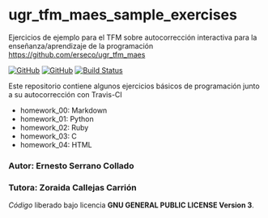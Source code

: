 # ugr_tfm_maes_sample_exercises

Ejercicios de ejemplo para el TFM sobre autocorrección interactiva para la enseñanza/aprendizaje de la programación https://github.com/erseco/ugr_tfm_maes

[![GitHub](https://img.shields.io/github/license/erseco/ugr_tfm_maes_sample_exercises.svg)](https://github.com/erseco/ugr_tfm_maes_sample_exercises/blob/master/LICENSE)
[![GitHub](https://img.shields.io/github/forks/erseco/ugr_tfm_maes_sample_exercises.svg)](https://github.com/erseco/ugr_tfm_maes_sample_exercises/network)
[![Build Status](https://travis-ci.com/erseco/ugr_tfm_maes_sample_exercises.svg?branch=master)](https://travis-ci.com/erseco/ugr_tfm_maes_sample_exercises)

Este repositorio contiene algunos ejercicios básicos de programación junto a su autocorrección con Travis-CI

- homework_00: Markdown
- homework_01: Python
- homework_02: Ruby
- homework_03: C
- homework_04: HTML

### Autor: Ernesto Serrano Collado
### Tutora: Zoraida Callejas Carrión

*Código* liberado bajo licencia **GNU GENERAL PUBLIC LICENSE Version 3**.

